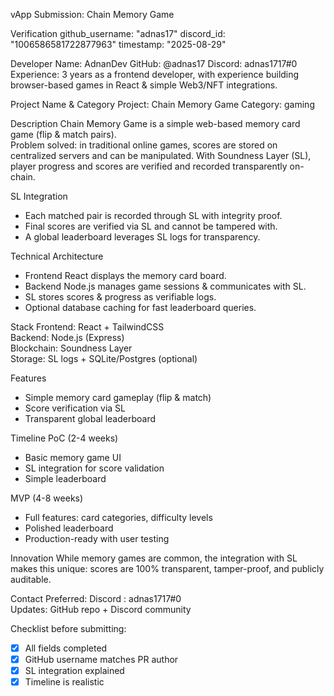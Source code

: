 vApp Submission: Chain Memory Game

Verification
github_username: "adnas17"
discord_id: "1006586581722877963"
timestamp: "2025-08-29"

Developer
Name: AdnanDev
GitHub: @adnas17
Discord: adnas1717#0
Experience: 3 years as a frontend developer, with experience building browser-based games in React & simple Web3/NFT integrations.

Project
Name & Category
Project: Chain Memory Game
Category: gaming

Description
Chain Memory Game is a simple web-based memory card game (flip & match pairs).  
Problem solved: in traditional online games, scores are stored on centralized servers and can be manipulated. With Soundness Layer (SL), player progress and scores are verified and recorded transparently on-chain.

SL Integration
- Each matched pair is recorded through SL with integrity proof.  
- Final scores are verified via SL and cannot be tampered with.  
- A global leaderboard leverages SL logs for transparency.  

Technical
Architecture
- Frontend React displays the memory card board.  
- Backend Node.js manages game sessions & communicates with SL.  
- SL stores scores & progress as verifiable logs.  
- Optional database caching for fast leaderboard queries.  

Stack
Frontend: React + TailwindCSS  
Backend: Node.js (Express)  
Blockchain: Soundness Layer  
Storage: SL logs + SQLite/Postgres (optional)  

Features
- Simple memory card gameplay (flip & match)  
- Score verification via SL  
- Transparent global leaderboard  

Timeline
PoC (2-4 weeks)
- Basic memory game UI  
- SL integration for score validation  
- Simple leaderboard  

MVP (4-8 weeks)
- Full features: card categories, difficulty levels  
- Polished leaderboard  
- Production-ready with user testing  

Innovation
While memory games are common, the integration with SL makes this unique: scores are 100% transparent, tamper-proof, and publicly auditable.  

Contact
Preferred: Discord : adnas1717#0  
Updates: GitHub repo + Discord community

Checklist before submitting:
- [x] All fields completed  
- [x] GitHub username matches PR author  
- [x] SL integration explained  
- [x] Timeline is realistic  
